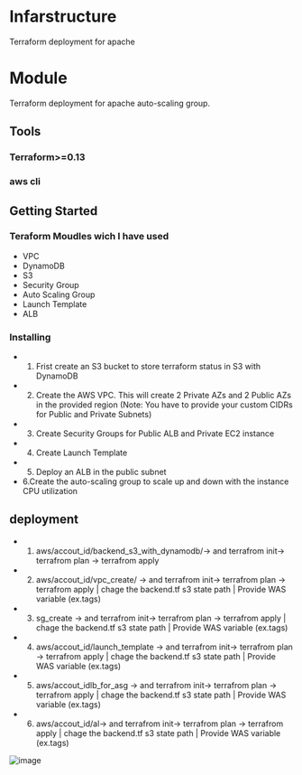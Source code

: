 # Infarstructure
Terraform deployment for apache
# Module
Terraform deployment for apache auto-scaling group.

## Tools 
### Terraform>=0.13
### aws cli


## Getting Started

### Teraform Moudles wich  I have used

* VPC
* DynamoDB
* S3
* Security Group
* Auto Scaling Group
* Launch Template
* ALB

### Installing

* 1. Frist create an S3 bucket to store terraform status in S3 with DynamoDB
* 2. Create the AWS VPC. This will create 2 Private AZs and 2 Public AZs in the provided region (Note: You have to provide your custom CIDRs for Public and Private Subnets)
* 3. Create Security Groups for Public ALB and Private EC2 instance 
* 4. Create Launch Template
* 5. Deploy an ALB in the public subnet
* 6.Create the auto-scaling group to scale up and down with the instance CPU utilization


## deployment
* 1. aws/accout_id/backend_s3_with_dynamodb/-> and  terrafrom init-> terrafrom plan -> terrafrom apply 
* 2. aws/accout_id/vpc_create/ -> and  terrafrom init-> terrafrom plan -> terrafrom apply  | chage the backend.tf s3 state path | Provide WAS variable (ex.tags) 
* 3. sg_create -> and  terrafrom init-> terrafrom plan -> terrafrom apply  | chage the backend.tf s3 state path | Provide WAS variable (ex.tags) 
* 4. aws/accout_id/launch_template -> and  terrafrom init-> terrafrom plan -> terrafrom apply | chage the backend.tf s3 state path | Provide WAS variable (ex.tags) 
* 5. aws/accout_idlb_for_asg -> and  terrafrom init-> terrafrom plan -> terrafrom apply | chage the backend.tf s3 state path | Provide WAS variable (ex.tags) 
* 6. aws/accout_id/al-> and  terrafrom init-> terrafrom plan -> terrafrom apply | chage the backend.tf s3 state path | Provide WAS variable (ex.tags) 



![image](https://user-images.githubusercontent.com/29304495/168034105-04091c39-9a2c-45bc-9d8a-c09d9b441782.png)

